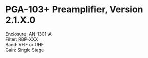 # PGA-103+ Preamplifier, Version 2.1.X.0

Enclosure: AN-1301-A  
Filter: RBP-XXX  
Band: VHF or UHF  
Gain: Single Stage  


